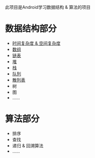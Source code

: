 此项目是Android学习数据结构 & 算法的项目

# 数据结构部分

- [时间复杂度 & 空间复杂度](https://blog.csdn.net/haha223545/article/details/93619874)
- [数组](https://github.com/Ellen2018/AndroidDataStructure/blob/master/%E6%95%B0%E7%BB%84.md)
- [链表](https://github.com/Ellen2018/AndroidDataStructure/blob/master/%E9%93%BE%E8%A1%A8.md)
- [堆](https://github.com/Ellen2018/AndroidDataStructure/blob/master/%E5%A0%86.md)
- [栈](https://github.com/Ellen2018/AndroidDataStructure/blob/master/%E6%A0%88.md)
- [队列](https://github.com/Ellen2018/AndroidDataStructure/blob/master/%E9%98%9F%E5%88%97.md)
- [散列表](https://www.cnblogs.com/changyaohua/p/4657205.html)
- 树
- 图
- ......

# 算法部分

- 排序
- 查找
- 递归 & 回溯算法
- ......